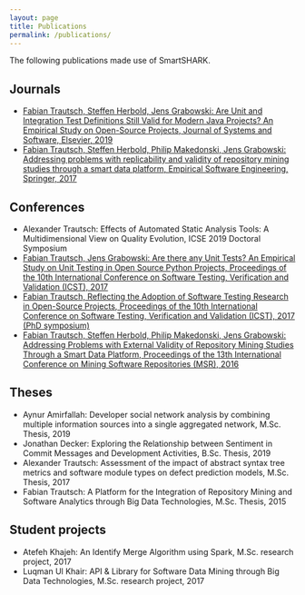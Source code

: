 ```yaml
---
layout: page
title: Publications
permalink: /publications/
---
```


The following publications made use of SmartSHARK. 

## Journals

- [Fabian Trautsch, Steffen Herbold, Jens Grabowski: Are Unit and Integration Test Definitions Still Valid for Modern Java Projects? An Empirical Study on Open-Source Projects, Journal of Systems and Software, Elsevier, 2019](https://doi.org/10.1016/j.jss.2019.110421)
- [Fabian Trautsch, Steffen Herbold, Philip Makedonski, Jens Grabowski: Addressing problems with replicability and validity of repository mining studies through a smart data platform, Empirical Software Engineering, Springer, 2017](https://doi.org/10.1007/s10664-017-9537-x)

## Conferences

- Alexander Trautsch: Effects of Automated Static Analysis Tools: A Multidimensional View on Quality Evolution, ICSE 2019 Doctoral Symposium
- [Fabian Trautsch, Jens Grabowski: Are there any Unit Tests? An Empirical Study on Unit Testing in Open Source Python Projects, Proceedings of the 10th International Conference on Software Testing, Verification and Validation (ICST), 2017](https://doi.org/10.1109/ICST.2017.26)
- [Fabian Trautsch, Reflecting the Adoption of Software Testing Research in Open-Source Projects, Proceedings of the 10th International Conference on Software Testing, Verification and Validation (ICST), 2017 (PhD symposium)](https://doi.org/10.1109/ICST.2017.77)
- [Fabian Trautsch, Steffen Herbold, Philip Makedonski, Jens Grabowski: Addressing Problems with External Validity of Repository Mining Studies Through a Smart Data Platform, Proceedings of the 13th International Conference on Mining Software Repositories (MSR), 2016](https://doi.org/10.1145/2901739.2901753)

## Theses

- Aynur Amirfallah: Developer social network analysis by combining multiple information sources into a single aggregated network, M.Sc. Thesis, 2019
- Jonathan Decker: Exploring the Relationship between Sentiment in Commit Messages and Development Activities, B.Sc. Thesis, 2019
- Alexander Trautsch: Assessment of the impact of abstract syntax tree metrics and software module types on defect prediction models, M.Sc. Thesis, 2017
- Fabian Trautsch: A Platform for the Integration of Repository Mining and Software Analytics through Big Data Technologies, M.Sc. Thesis, 2015

## Student projects

- Atefeh Khajeh: An Identify Merge Algorithm using Spark, M.Sc. research project, 2017
- Luqman Ul Khair: API & Library for Software Data Mining through Big Data Technologies, M.Sc. research project, 2017

